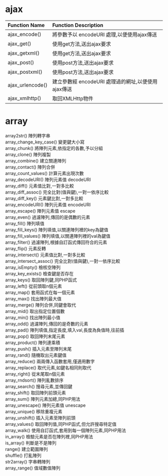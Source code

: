 # ajax 
|Function Name    |Function Description                              |
|:----------------|:-------------------------------------------------|
|ajax_encode()    |將參數予以 encodeURI 處理,以便使用ajax傳送        |
|ajax_get()       |使用get方法,送出ajax要求                          |
|ajax_getxml()    |使用get方法,送出ajax要求                          |
|ajax_post()      |使用post方法,送出ajax要求                         |
|ajax_postxml()   |使用post方法,送出ajax要求                         |
|ajax_urlencode() |建立參數經 encodeURI 處理過的網址,以便使用ajax傳送|
|ajax_xmlhttp()   |取回XMLHttp物件                                   |

# array
array2str()               陣列轉字串                                                        
array_change_key_case()   變更鍵大小寫                                                      
array_chunk()             將陣列元素,依指定的各數,予以分組                                  
array_clone()             陣列複製                                                          
array_combine()           建立關連陣列                                                      
array_contact()           陣列合併                                                          
array_count_values()      計算元素出現次數                                                  
array_decodeURI()         陣列元素值 decodeURI                                              
array_diff()              元素值比對,一對多比較                                             
array_diff_assoc()        完全比對(值與鍵),一對一依序比較                                   
array_diff_key()          元素鍵比對,一對多比較                                             
array_encodeURI()         陣列元素值 encodeURI                                              
array_escape()            陣列元素值 escape                                                 
array_even()              過濾陣列,傳回的是偶數的元素                                       
array_fill()              陣列填值                                                          
array_fill_keys()         陣列填值,以關連陣列裡的key為鍵值                                  
array_fill_values()       陣列填值,以關連陣列裡的val為鍵值                                  
array_filter()            過濾陣列,根據自訂函式傳回符合的元素                               
array_flip()              元素反轉                                                          
array_intersect()         元素值比對,一對多比較                                             
array_intersect_assoc()   完全比對(值與鍵),一對一依序比較                                   
array_isEmpty()           檢核空陣列                                                        
array_key_exists()        檢查鍵是否存在                                                    
array_keys()              取回陣列鍵,同PHP函式                                              
array_left()              從前頭取n個元素                                                   
array_map()               套用函式在每一個元素                                              
array_max()               找出陣列最大值                                                    
array_merge()             陣列合併,同鍵會取代                                               
array_mid()               取出指定位置個數                                                  
array_min()               找出陣列最小值                                                    
array_odd()               過濾陣列,傳回的是奇數的元素                                       
array_pad()               陣列填值,指定長度,填入val,長度為負值時,往前插                     
array_pop()               取回陣列末尾元素                                                  
array_product()           陣列連乘積                                                        
array_push()              插入元素至陣列末尾                                                
array_rand()              隨機取出元素鍵值                                                  
array_reduce()            兩兩傳入函數套用,僅適用數字                                       
array_replace()           取代元素,如鍵名相同則取代                                         
array_right()             從末尾取n個元素                                                   
array_rndsort()           陣列亂數排序                                                      
array_search()            搜尋元素,並傳回鍵                                                 
array_shift()             取回陣列前頭元素                                                  
array_sum()               陣列元素加總,同PHP用法                                            
array_unescape()          陣列元素值 unescape                                               
array_unique()            移除重複元素                                                      
array_unshift()           插入元素至陣列前頭                                                
array_values()            取回陣列值,同PHP函式,但允許搜尋特定值                             
array_walk()              使用自訂函式,套用到每一個陣列元素,同PHP用法                       
in_array()                檢驗元素是否在陣列裡,同PHP用法                                    
is_array()                判斷是不是陣列                                                    
range()                   建立範圍陣列                                                      
shuffle()                 打亂陣列                                                          
str2array()               字串轉陣列                                                        
array_range()             值域數值陣列                                                      
